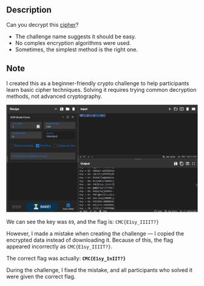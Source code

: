 ## Description

Can you decrypt this [cipher](./cipher.txt)?

* The challenge name suggests it should be easy.
* No complex encryption algorithms were used.
* Sometimes, the simplest method is the right one.

## Note

I created this as a beginner-friendly crypto challenge to help participants learn basic cipher techniques. Solving it requires trying common decryption methods, not advanced cryptography.

![image](../../assets/{DF415111-5852-4648-B473-8DE87B3DE85D}.png)

We can see the key was `69`, and the flag is:
`CMC{E1sy_IIIIT?}`

However, I made a mistake when creating the challenge — I copied the encrypted data instead of downloading it. Because of this, the flag appeared incorrectly as `CMC{E1sy_IIIIT?}`.

The correct flag was actually:
**`CMC{E1sy_InIIT?}`**

During the challenge, I fixed the mistake, and all participants who solved it were given the correct flag.
